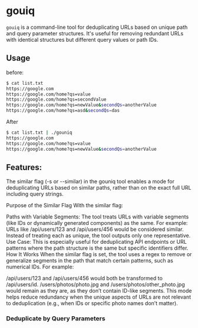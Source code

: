 # gouiq

`gouiq` is a command-line tool for deduplicating URLs based on unique path and query parameter structures. It's useful for removing redundant URLs with identical structures but different query values or path IDs.

## Usage

before:

```bash
$ cat list.txt
https://google.com
https://google.com/home?qs=value
https://google.com/home?qs=secondValue
https://google.com/home?qs=newValue&secondQs=anotherValue
https://google.com/home?qs=asd&secondQs=das
```
After

```bash
$ cat list.txt | ./gouniq
https://google.com
https://google.com/home?qs=value
https://google.com/home?qs=newValue&secondQs=anotherValue
```
## Features:

The similar flag (-s or --similar) in the gouniq tool enables a mode for deduplicating URLs based on similar paths, rather than on the exact full URL including query strings.

Purpose of the Similar Flag
With the similar flag:

Paths with Variable Segments: The tool treats URLs with variable segments (like IDs or dynamically generated components) as the same. For example:
URLs like /api/users/123 and /api/users/456 would be considered similar.
Instead of treating each as unique, the tool outputs only one representative.
Use Case: This is especially useful for deduplicating API endpoints or URL patterns where the path structure is the same but specific identifiers differ.
How It Works
When the similar flag is set, the tool uses a regex to remove or generalize segments in the path that match certain patterns, such as numerical IDs. For example:

/api/users/123 and /api/users/456 would both be transformed to /api/users/id.
/users/photos/photo.jpg and /users/photos/other_photo.jpg would remain as they are, as they don’t contain ID-like segments.
This mode helps reduce redundancy when the unique aspects of URLs are not relevant to deduplication (e.g., when IDs or specific photo names don’t matter).
### Deduplicate by Query Parameters
